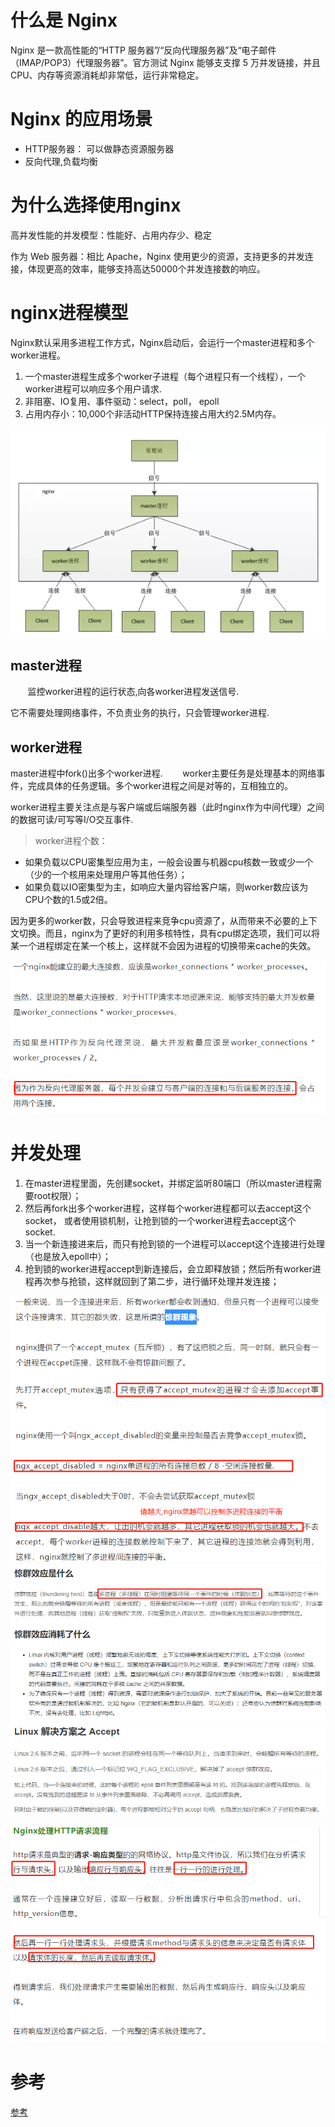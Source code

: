 # 什么是 Nginx

Nginx 是一款高性能的“HTTP 服务器”/“反向代理服务器”及“电子邮件（IMAP/POP3）代理服务器”。官方测试 Nginx 能够支支撑 5 万并发链接，并且 CPU、内存等资源消耗却非常低，运行非常稳定。

# Nginx 的应用场景

- HTTP服务器： 可以做静态资源服务器
- 反向代理,负载均衡

# 为什么选择使用nginx

高并发性能的并发模型：性能好、占用内存少、稳定

作为 Web 服务器：相比 Apache，Nginx 使用更少的资源，支持更多的并发连接，体现更高的效率，能够支持高达50000个并发连接数的响应。

# nginx进程模型

Nginx默认采用多进程工作方式，Nginx启动后，会运行一个master进程和多个worker进程。

1. 一个master进程生成多个worker子进程（每个进程只有一个线程），一个worker进程可以响应多个用户请求.
2. 非阻塞、IO复用、事件驱动：select，poll， epoll
3. 占用内存小：10,000个非活动HTTP保持连接占用大约2.5M内存。

![](pics/nginx的进程模型.png)

## master进程
      
监控worker进程的运行状态,向各worker进程发送信号.

它不需要处理网络事件，不负责业务的执行，只会管理worker进程.

## worker进程

master进程中fork()出多个worker进程.
      
worker主要任务是处理基本的网络事件，完成具体的任务逻辑。多个worker进程之间是对等的，互相独立的。

worker进程主要关注点是与客户端或后端服务器（此时nginx作为中间代理）之间的数据可读/可写等I/O交互事件.

>worker进程个数：

- 如果负载以CPU密集型应用为主，一般会设置与机器cpu核数一致或少一个（少的一个核用来处理用户等其他任务）；
- 如果负载以IO密集型为主，如响应大量内容给客户端，则worker数应该为CPU个数的1.5或2倍。  

因为更多的worker数，只会导致进程来竞争cpu资源了，从而带来不必要的上下文切换。而且，nginx为了更好的利用多核特性，具有cpu绑定选项，我们可以将某一个进程绑定在某一个核上，这样就不会因为进程的切换带来cache的失效。

![](pics/最大连接数.png)

# 并发处理

1. 在master进程里面，先创建socket，并绑定监听80端口（所以master进程需要root权限）；
2. 然后再fork出多个worker进程，这样每个worker进程都可以去accept这个socket， 或者使用锁机制，让抢到锁的一个worker进程去accept这个socket.
3. 当一个新连接进来后，而只有抢到锁的一个进程可以accept这个连接进行处理（也是放入epoll中）；
4. 抢到锁的worker进程accept到新连接后，会立即释放锁；然后所有worker进程再次参与抢锁，这样就回到了第二步，进行循环处理并发连接；

![](pics/惊群.png)
![](pics/惊群效应01.png)
![](pics/惊群效应02.png)
![](pics/惊群效应03.png)

![](pics/Nginx处理HTTP请求流程01.png)

# 参考

[参考](https://blog.csdn.net/tjiyu/article/details/53027619)